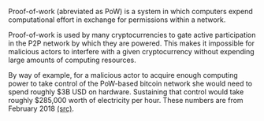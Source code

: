 Proof-of-work (abreviated as PoW) is a system in which computers expend computational effort in exchange for permissions within a network. 

Proof-of-work is used by many cryptocurrencies to gate active participation in the P2P network by which they are powered. This makes it impossible for malicious actors to interfere with a given cryptocurrency without expending large amounts of computing resources. 

By way of example, for a malicious actor to acquire enough computing power to take control of the PoW-based bitcoin network she would need to spend roughly $3B USD on hardware. Sustaining that control would take roughly $285,000 worth of electricity per hour. These numbers are from February 2018 [(src)](https://bitcoin.stackexchange.com/a/70339/51219). 

